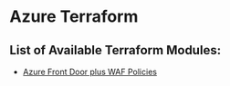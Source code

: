 # Azure Terraform

## List of Available Terraform Modules:

* [Azure Front Door plus WAF Policies](https://github.com/fireblade95402/Azure-Terraform/tree/master/modules/front-door)

## 
